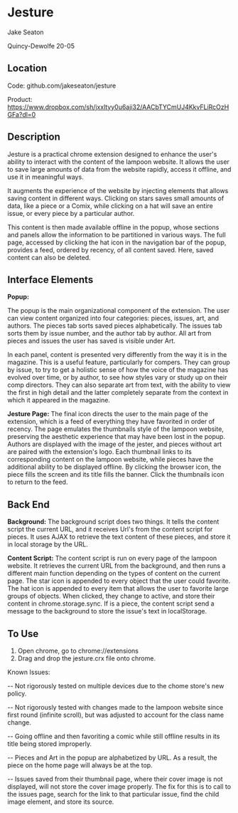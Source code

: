 Jesture
=======

Jake Seaton

Quincy-Dewolfe 20-05

Location
---
Code: github.com/jakeseaton/jesture

Product: https://www.dropbox.com/sh/jxxltyy0u6aji32/AACbTYCmUJ4KkvFLiRcOzHGFa?dl=0

Description
---
Jesture is a practical chrome extension designed to enhance the user's ability to interact with the content of the lampoon website. It allows the user to save large amounts of data from the website rapidly, access it offline, and use it in meaningful ways. 

It augments the experience of the website by injecting elements that allows saving content in different ways. Clicking on stars saves small amounts of data, like a piece or a Comix, while clicking on a hat will save an entire issue, or every piece by a particular author.

This content is then made available offline in the popup, whose sections and panels allow the information to be partitioned in various ways. The full page, accessed by clicking the hat icon in the navigation bar of the popup, provides a feed, ordered by recency, of all content saved. Here, saved content can also be deleted.

Interface Elements
---

**Popup:**

The popup is the main organizational component of the extension. The user can view content organized into four categories: pieces, issues, art, and authors. The pieces tab sorts saved pieces alphabetically. The issues tab sorts them by issue number, and the author tab by author. All art from pieces and issues the user has saved is visible under Art.

In each panel, content is presented very differently from the way it is in the magazine. This is a useful feature, particularly for compers. They can group by issue, to try to get a holistic sense of how the voice of the magazine has evolved over time, or by author, to see how styles vary or study up on their comp directors. They can also separate art from text, with the ability to view the first in high detail and the latter completely separate from the context in which it appeared in the magazine.

**Jesture Page:**
The final icon directs the user to the main page of the extension, which is a feed of everything they have favorited in order of recency. The page emulates the thumbnails style of the lampoon website, preserving the aesthetic experience that may have been lost in the popup. Authors are displayed with the image of the jester, and pieces without art are paired with the extension's logo. Each thumbnail links to its corresponding content on the lampoon website, while pieces have the additional ability to be displayed offline. By clicking the browser icon, the piece fills the screen and its title fills the banner. Click the thumbnails icon to return to the feed.

Back End
---

**Background:**
The background script does two things. It tells the content script the current URL, and it receives Url's from the content script for pieces. It uses AJAX to retrieve the text content of these pieces, and store it in local storage by the URL.

**Content Script:**
The content script is run on every page of the lampoon website. It retrieves the current URL from the background, and then runs a different main function depending on the types of content on the current page. The star icon is appended to every object that the user could favorite. The hat icon is appended to every item that allows the user to favorite large groups of objects. When clicked, they change to active, and store their content in chrome.storage.sync. If is a piece, the content script send a message to the background to store the issue's text in localStorage.

To Use
---

1) Open chrome, go to chrome://extensions
2) Drag and drop the jesture.crx file onto chrome.

Known Issues:

-- Not rigorously tested on multiple devices due to the chome store's new policy.

-- Not rigorously tested with changes made to the lampoon website since first round (infinite scroll), but was adjusted to account for the class name change.

-- Going offline and then favoriting a comic while still offline results in its title being stored improperly.

-- Pieces and Art in the popup are alphabetized by URL. As a result, the piece on the home page will always be at the top.

-- Issues saved from their thumbnail page, where their cover image is not displayed, will not store the cover image properly. The fix for this is to call to the issues page, search for the link to that particular issue, find the child image element, and store its source.